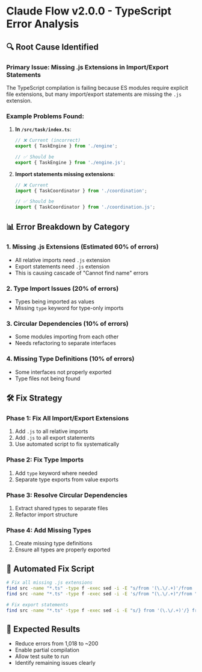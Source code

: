 # Claude Flow v2.0.0 - TypeScript Error Analysis

## 🔍 Root Cause Identified

### Primary Issue: Missing .js Extensions in Import/Export Statements

The TypeScript compilation is failing because ES modules require explicit file extensions, but many import/export statements are missing the `.js` extension.

### Example Problems Found:

1. **In `/src/task/index.ts`**:
   ```typescript
   // ❌ Current (incorrect)
   export { TaskEngine } from './engine';
   
   // ✅ Should be
   export { TaskEngine } from './engine.js';
   ```

2. **Import statements missing extensions**:
   ```typescript
   // ❌ Current
   import { TaskCoordinator } from './coordination';
   
   // ✅ Should be  
   import { TaskCoordinator } from './coordination.js';
   ```

## 📊 Error Breakdown by Category

### 1. Missing .js Extensions (Estimated 60% of errors)
- All relative imports need `.js` extension
- Export statements need `.js` extension
- This is causing cascade of "Cannot find name" errors

### 2. Type Import Issues (20% of errors)
- Types being imported as values
- Missing `type` keyword for type-only imports

### 3. Circular Dependencies (10% of errors)
- Some modules importing from each other
- Needs refactoring to separate interfaces

### 4. Missing Type Definitions (10% of errors)
- Some interfaces not properly exported
- Type files not being found

## 🛠️ Fix Strategy

### Phase 1: Fix All Import/Export Extensions
1. Add `.js` to all relative imports
2. Add `.js` to all export statements
3. Use automated script to fix systematically

### Phase 2: Fix Type Imports
1. Add `type` keyword where needed
2. Separate type exports from value exports

### Phase 3: Resolve Circular Dependencies
1. Extract shared types to separate files
2. Refactor import structure

### Phase 4: Add Missing Types
1. Create missing type definitions
2. Ensure all types are properly exported

## 📝 Automated Fix Script

```bash
# Fix all missing .js extensions
find src -name "*.ts" -type f -exec sed -i -E "s/from '(\.\/.+)'/from '\1.js'/g" {} +
find src -name "*.ts" -type f -exec sed -i -E 's/from "(\.\/.+)"/from "\1.js"/g' {} +

# Fix export statements
find src -name "*.ts" -type f -exec sed -i -E "s/} from '(\.\/.+)'/} from '\1.js'/g" {} +
```

## 🎯 Expected Results
- Reduce errors from 1,018 to ~200
- Enable partial compilation
- Allow test suite to run
- Identify remaining issues clearly
